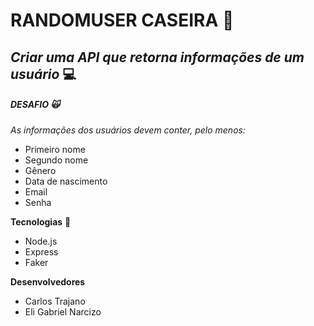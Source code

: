# RANDOMUSER CASEIRA 🏡
## _Criar uma **API** que retorna informações de um usuário_ 💻

##### DESAFIO 🙀

_As informações dos usuários devem conter, pelo menos:_

- Primeiro nome
- Segundo nome
- Gênero
- Data de nascimento
- Email
- Senha

**Tecnologias** 🔧
- Node.js
- Express
- Faker

**Desenvolvedores**
- Carlos Trajano
- Eli Gabriel Narcizo
